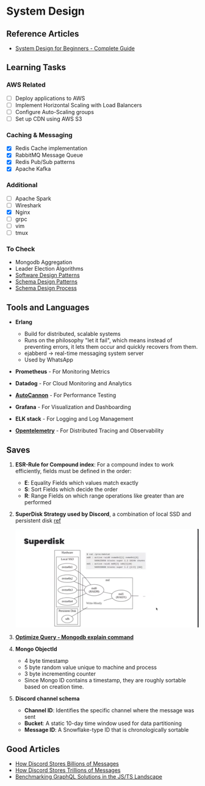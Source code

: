 # System Design

## Reference Articles

- [System Design for Beginners - Complete Guide](https://medium.com/@shivambhadani_/system-design-for-beginners-everything-you-need-in-one-article-c74eb702540b)

## Learning Tasks

### AWS Related

- [ ] Deploy applications to AWS
- [ ] Implement Horizontal Scaling with Load Balancers
- [ ] Configure Auto-Scaling groups
- [ ] Set up CDN using AWS S3

### Caching & Messaging

- [x] Redis Cache implementation
- [x] RabbitMQ Message Queue
- [x] Redis Pub/Sub patterns
- [x] Apache Kafka

### Additional

- [ ] Apache Spark
- [ ] Wireshark
- [x] Nginx
- [ ] grpc
- [ ] vim
- [ ] tmux

### To Check

- Mongodb Aggregation
- Leader Election Algorithms
- [Software Design Patterns](https://www.linkedin.com/pulse/understanding-essence-software-design-patterns-chukwuebuka-ejie-k1snf/)
- [Schema Design Patterns](https://www.mongodb.com/docs/manual/data-modeling/schema-design-process/)
- [Schema Design Process](https://www.mongodb.com/blog/post/building-with-patterns-a-summary)

## Tools and Languages

- **Erlang**

  - Build for distributed, scalable systems
  - Runs on the philosophy "let it fail", which means instead of preventing errors, it lets them occur and quickly recovers from them.
  - ejabberd -> real-time messaging system server
  - Used by WhatsApp

- **Prometheus** - For Monitoring Metrics
- **Datadog** - For Cloud Monitoring and Analytics
- [**AutoCannon**](https://www.npmjs.com/package/autocannon) - For Performance Testing
- **Grafana** - For Visualization and Dashboarding
- **ELK stack** - For Logging and Log Management
- [**Opentelemetry**](https://opentelemetry.io/) - For Distributed Tracing and Observability

## Saves

1. **ESR-Rule for Compound index**: For a compound index to work efficiently, fields must be defined in the order:

   - **E**: Equality Fields which values match exactly
   - **S**: Sort Fields which decide the order
   - **R**: Range Fields on which range operations like greater than are performed

2. **SuperDisk Strategy used by Discord**, a combination of local SSD and persistent disk [ref](https://youtu.be/S2xmFOAUhsk?feature=shared&t=869)

   ![alt text](image.png)

3. [**Optimize Query - Mongodb explain command**](https://www.mongodb.com/docs/manual/reference/method/cursor.explain/)
4. **Mongo ObjectId**

   - 4 byte timestamp
   - 5 byte random value unique to machine and process
   - 3 byte incrementing counter
   - Since Mongo ID contains a timestamp, they are roughly sortable based on creation time.

5. **Discord channel schema**
   - **Channel ID**: Identifies the specific channel where the message was sent
   - **Bucket**: A static 10-day time window used for data partitioning
   - **Message ID**: A Snowflake-type ID that is chronologically sortable

## Good Articles

- [How Discord Stores Billions of Messages](https://discord.com/blog/how-discord-stores-billions-of-messages)
- [How Discord Stores Trillions of Messages](https://discord.com/blog/how-discord-stores-trillions-of-messages)
- [Benchmarking GraphQL Solutions in the JS/TS Landscape](https://tomekdev.com/posts/benchmarking-graphql-solutions-in-the-js-ts-landscape)
